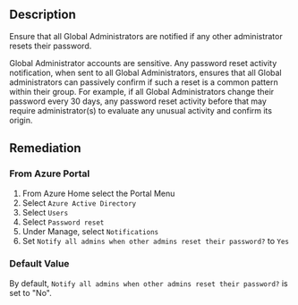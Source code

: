 ## Description

Ensure that all Global Administrators are notified if any other administrator resets their password.

Global Administrator accounts are sensitive. Any password reset activity notification, when sent to all Global Administrators, ensures that all Global administrators can passively confirm if such a reset is a common pattern within their group. For example, if all Global Administrators change their password every 30 days, any password reset activity before that may require administrator(s) to evaluate any unusual activity and confirm its origin.

## Remediation

### From Azure Portal

1. From Azure Home select the Portal Menu
2. Select `Azure Active Directory`
3. Select `Users`
4. Select `Password reset`
5. Under Manage, select `Notifications`
6. Set `Notify all admins when other admins reset their password?` to `Yes`

### Default Value

By default, `Notify all admins when other admins reset their password?` is set to "No".